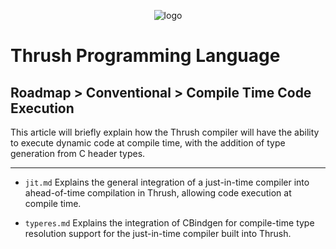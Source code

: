 <p align="center">
  <img src= "https://github.com/thrushlang/thrushc/blob/master/assets/thrushlang-v1.5.png" alt= "logo" style= "width: 2hv; height: 2hv;"> </img>
</p>

# Thrush Programming Language 

## Roadmap > Conventional > Compile Time Code Execution

This article will briefly explain how the Thrush compiler will have the ability to execute dynamic code at compile time, with the addition of type generation from C header types.

------------

- `jit.md` Explains the general integration of a just-in-time compiler into ahead-of-time compilation in Thrush, allowing code execution at compile time.

- `typeres.md` Explains the integration of CBindgen for compile-time type resolution support for the just-in-time compiler built into Thrush.